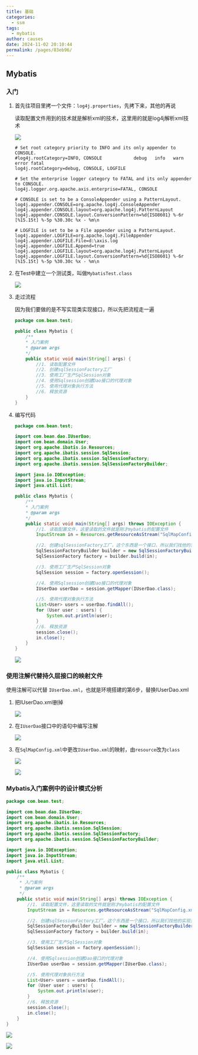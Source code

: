 ```yaml
---
title: 基础
categories: 
  - ssm
tags: 
  - mybatis
author: causes
date: 2024-11-02 20:10:44
permalink: /pages/83eb96/
---
```

## Mybatis

### 入门

1. 首先往项目里拷一个文件：`log4j.properties`，先拷下来，其他的再说

    读取配置文件用到的技术就是解析xml的技术，这里用的就是log4j解析xml技术

    ![](https://cdn.nlark.com/yuque/0/2021/png/1607475/1609948077998-4ab3e9a2-13b8-49da-a23c-ad007541d0cd.png)

    ```properties
    # Set root category priority to INFO and its only appender to CONSOLE.
    #log4j.rootCategory=INFO, CONSOLE            debug   info   warn error fatal
    log4j.rootCategory=debug, CONSOLE, LOGFILE

    # Set the enterprise logger category to FATAL and its only appender to CONSOLE.
    log4j.logger.org.apache.axis.enterprise=FATAL, CONSOLE

    # CONSOLE is set to be a ConsoleAppender using a PatternLayout.
    log4j.appender.CONSOLE=org.apache.log4j.ConsoleAppender
    log4j.appender.CONSOLE.layout=org.apache.log4j.PatternLayout
    log4j.appender.CONSOLE.layout.ConversionPattern=%d{ISO8601} %-6r [%15.15t] %-5p %30.30c %x - %m\n

    # LOGFILE is set to be a File appender using a PatternLayout.
    log4j.appender.LOGFILE=org.apache.log4j.FileAppender
    log4j.appender.LOGFILE.File=d:\axis.log
    log4j.appender.LOGFILE.Append=true
    log4j.appender.LOGFILE.layout=org.apache.log4j.PatternLayout
    log4j.appender.LOGFILE.layout.ConversionPattern=%d{ISO8601} %-6r [%15.15t] %-5p %30.30c %x - %m\n
    ```

2. 在Test中建立一个测试类，叫做`MybatisTest.class`

    ![](https://cdn.nlark.com/yuque/0/2021/png/1607475/1609948077996-64e6ff7b-2988-4f7b-ba0e-5e369b141471.png)

3. 走过流程

    因为我们要做的是不写实现类实现接口，所以先把流程走一遍

    ```java
    package com.bean.test;

    public class Mybatis {
        /**
        * 入门案例
        * @param args
        */
        public static void main(String[] args) {
            //1. 读取配置文件
            //2. 创建sqlSessionFactory工厂
            //3. 使用工厂生产SqlSession对象
            //4. 使用Sqlsession创建Dao接口的代理对象
            //5. 使用代理对象执行方法
            //6. 释放资源
        }
    }
    ```

4. 编写代码

    ```java
    package com.bean.test;

    import com.bean.dao.IUserDao;
    import com.bean.domain.User;
    import org.apache.ibatis.io.Resources;
    import org.apache.ibatis.session.SqlSession;
    import org.apache.ibatis.session.SqlSessionFactory;
    import org.apache.ibatis.session.SqlSessionFactoryBuilder;

    import java.io.IOException;
    import java.io.InputStream;
    import java.util.List;

    public class Mybatis {
        /**
        * 入门案例
        * @param args
        */
        public static void main(String[] args) throws IOException {
            //1. 读取配置文件，这里读取的文件就是刚才mybatis的配置文件
            InputStream in = Resources.getResourceAsStream("SqlMapConfig.xml");

            //2. 创建sqlSessionFactory工厂，这个东西是一个接口，所以我们找他的实现类
            SqlSessionFactoryBuilder builder = new SqlSessionFactoryBuilder();
            SqlSessionFactory factory = builder.build(in);

            //3. 使用工厂生产SqlSession对象
            SqlSession session = factory.openSession();

            //4. 使用Sqlsession创建Dao接口的代理对象
            IUserDao userDao = session.getMapper(IUserDao.class);

            //5. 使用代理对象执行方法
            List<User> users = userDao.findAll();
            for (User user : users) {
                System.out.println(user);
            }
            //6. 释放资源
            session.close();
            in.close();
        }
    }
    ```

    ![](https://cdn.nlark.com/yuque/0/2021/png/1607475/1609948078003-d31ad059-c799-4aac-adfc-050e4c02b691.png)

### 使用注解代替持久层接口的映射文件


使用注解可以代替 `IUserDao.xml`，也就是环境搭建的第6步，替换IUserDao.xml

1. 把IUserDao.xml删掉

    ![](https://cdn.nlark.com/yuque/0/2021/png/1607475/1609948078012-a01acc12-f967-4da5-afd9-808a72317b9e.png)

2. 在`IUserDao`接口中的语句中编写注解

    ![](https://cdn.nlark.com/yuque/0/2021/png/1607475/1609948078016-7fb2e106-5393-4256-8e48-98a5bae5bc3e.png)

3. 在`SqlMapConfig.xml`中更改`IUserDao.xml`的映射，由`resource`改为`class`

    ![](https://cdn.nlark.com/yuque/0/2021/png/1607475/1609948078058-292c75e4-84ef-4de3-a428-282c9a16cb01.png)

    ![](https://cdn.nlark.com/yuque/0/2021/png/1607475/1609948078064-12c48300-7c43-43a6-a8d2-ee7984a2614c.png)

### Mybatis入门案例中的设计模式分析


```java
package com.bean.test;

import com.bean.dao.IUserDao;
import com.bean.domain.User;
import org.apache.ibatis.io.Resources;
import org.apache.ibatis.session.SqlSession;
import org.apache.ibatis.session.SqlSessionFactory;
import org.apache.ibatis.session.SqlSessionFactoryBuilder;

import java.io.IOException;
import java.io.InputStream;
import java.util.List;

public class Mybatis {
    /**
     * 入门案例
     * @param args
     */
    public static void main(String[] args) throws IOException {
        //1. 读取配置文件，这里读取的文件就是刚才mybatis的配置文件
        InputStream in = Resources.getResourceAsStream("SqlMapConfig.xml");

        //2. 创建sqlSessionFactory工厂，这个东西是一个接口，所以我们找他的实现类
        SqlSessionFactoryBuilder builder = new SqlSessionFactoryBuilder();
        SqlSessionFactory factory = builder.build(in);

        //3. 使用工厂生产SqlSession对象
        SqlSession session = factory.openSession();

        //4. 使用Sqlsession创建Dao接口的代理对象
        IUserDao userDao = session.getMapper(IUserDao.class);

        //5. 使用代理对象执行方法
        List<User> users = userDao.findAll();
        for (User user : users) {
            System.out.println(user);
        }
        //6. 释放资源
        session.close();
        in.close();
    }
}
```

![](https://cdn.nlark.com/yuque/0/2021/png/1607475/1610422163841-0377be1b-0467-4c93-8f73-12311154ad9b.png)

![](https://cdn.nlark.com/yuque/0/2021/png/1607475/1609948078047-a1e1a8d2-c467-481b-ae9f-8f49df75fd41.png)